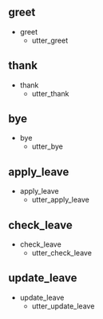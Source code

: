 ## greet
* greet
    - utter_greet

## thank
* thank
    - utter_thank

## bye
* bye
    - utter_bye

## apply_leave
* apply_leave
    - utter_apply_leave
	
## check_leave
* check_leave
    - utter_check_leave
	
## update_leave
* update_leave
    - utter_update_leave